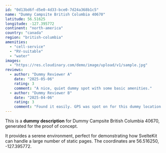 ```yaml
---
id: "0d13bd6f-d5e0-4d33-bce0-7d24a368b1c5"
name: "Dummy Campsite British Columbia 40670"
latitude: 56.51625
longitude: -127.395772
continent: "north-america"
country: "canada"
region: "british-columbia"
amenities:
  - "cell-service"
  - "RV-suitable"
  - "water"
images:
  - "https://res.cloudinary.com/demo/image/upload/v1/sample.jpg"
reviews:
  - author: "Dummy Reviewer A"
    date: "2025-05-06"
    rating: 3
    comment: "A nice, quiet dummy spot with some basic amenities."
  - author: "Dummy Reviewer B"
    date: "2025-04-06"
    rating: 3
    comment: "Found it easily. GPS was spot on for this dummy location."
---
```


This is a **dummy description** for Dummy Campsite British Columbia 40670, generated for the proof of concept.

It provides a serene environment, perfect for demonstrating how SvelteKit can handle a large number of static pages. The coordinates are 56.516250, -127.395772.
